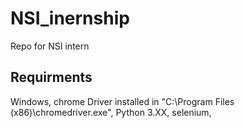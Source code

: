 # NSI_inernship
Repo for NSI intern

## Requirments
Windows,
chrome Driver installed in "C:\\Program Files (x86)\\chromedriver.exe",
Python 3.XX,
selenium,
